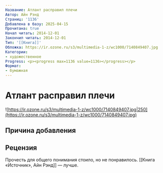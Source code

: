 ```yaml
---
Название: Атлант расправил плечи
Автор: Айн Рэнд
Страниц: '1136'
Добавлена в базу: 2025-04-15
Прочитана: true
Начал читать: 2014-12-01
Закончил читать: 2014-12-01
Тип: '[[Книга]]'
Обложка: https://ir.ozone.ru/s3/multimedia-1-z/wc1000/7140849407.jpg
Категории:
- художественное
Progress: <p><progress max=1136 value=1136></progress></p>
Формат:
- бумажная
---
```

# Атлант расправил плечи

![https://ir.ozone.ru/s3/multimedia-1-z/wc1000/7140849407.jpg|250](https://ir.ozone.ru/s3/multimedia-1-z/wc1000/7140849407.jpg)

## Причина добавления


## Рецензия

Прочесть для общего понимания стоило, но не понравилось. [[Книга «Источник», Айн Рэнд]] — лучше.